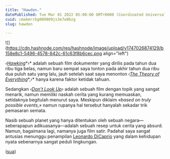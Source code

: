 ```yaml
---
title: "Hawdon."
datePublished: Tue Mar 01 2022 05:00:00 GMT+0000 (Coordinated Universal Time)
cuid: cmakmrrbg000809js3e7w96zg
slug: hawdon

---
```


![](https://cdn.hashnode.com/res/hashnode/image/upload/v1747026874129/b158e8c1-5496-4578-842c-61c63f8b6cec.png align="left")

*‹*[*Hawking*](https://en.wikipedia.org/wiki/Hawking_\(2013_film\))*›* adalah sebuah film dokumenter yang dirilis pada tahun dua ribu tiga belas, namun baru sempat saya tonton pada akhir tahun dua ribu dua puluh satu yang lalu, jauh setelah saat saya menonton *‹*[*The Theory of Everything*](https://en.wikipedia.org/wiki/The_Theory_of_Everything_\(2014_film\))*,›* hanya karena faktor ketidak tahuan.

Sedangkan *‹*[*Don't Look Up*](https://en.wikipedia.org/wiki/Don%27t_Look_Up)*›* adalah sebuah film dengan topik yang sangat menarik, namun memiliki naskah cerita yang kurang memuaskan, setidaknya begitulah menurut saya. Meskipun diklaim *«based on truly possible events,»* namun rupanya hal tersebut hanyalah sekadar trik pemasaran semata.

Nasib sebuah planet yang hanya ditentukan oleh sebuah negara—seberapapun adikuasanya—adalah sebuah resep untuk cerita yang absurd. Namun, bagaimana lagi, namanya juga film satir. Padahal saya sangat antusias menunggu penampilan [Leonardo DiCaprio](https://en.wikipedia.org/wiki/Leonardo_DiCaprio) yang dalam kehidupan nyata sebenarnya sangat peduli lingkungan.

([sua](https://sua.ist))